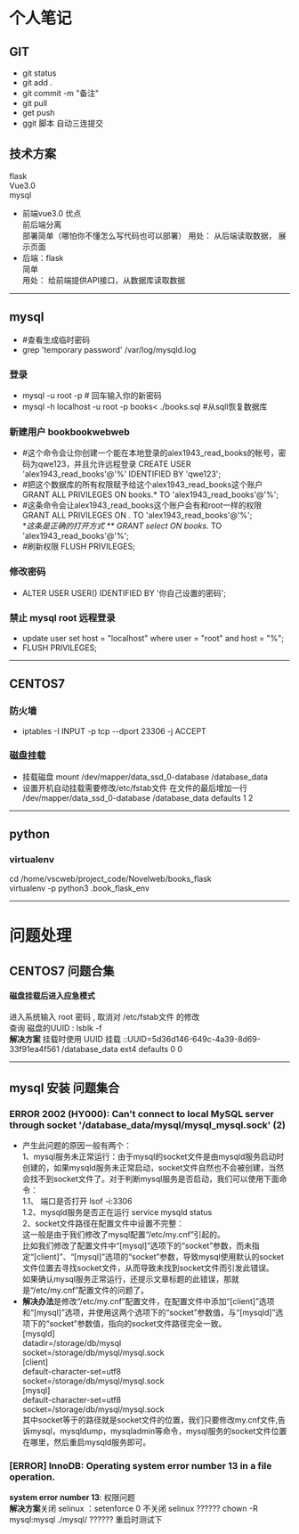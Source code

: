 # 个人笔记
## GIT
- git status 
- git add .
- git commit -m "备注"
- git pull 
- get push 
- ggit 脚本 自动三连提交 
## 技术方案
flask    
Vue3.0    
mysql   
- 前端vue3.0 优点  
    前后端分离  
    部署简单（哪怕你不懂怎么写代码也可以部署）
用处： 从后端读取数据， 展示页面
- 后端：flask  
    简单  
用处： 给前端提供API接口，从数据库读取数据  
***
## mysql
- #查看生成临时密码
- grep 'temporary password' /var/log/mysqld.log
### 登录
- mysql -u root -p # 回车输入你的新密码
- mysql -h localhost -u root -p books< ./books.sql  #从sqll恢复数据库
### 新建用户 bookbookwebweb
- #这个命令会让你创建一个能在本地登录的alex1943_read_books的帐号，密码为qwe123，并且允许远程登录
CREATE USER 'alex1943_read_books'@'%' IDENTIFIED BY 'qwe123';  
- #把这个数据库的所有权限赋予给这个alex1943_read_books这个账户  
GRANT ALL PRIVILEGES ON books.* TO 'alex1943_read_books'@'%';  
- #这条命令会让alex1943_read_books这个账户会有和root一样的权限  
GRANT ALL PRIVILEGES ON *.* TO 'alex1943_read_books'@'%';  
**这条是正确的打开方式 ** 
GRANT select ON books.* TO 'alex1943_read_books'@'%';  
- #刷新权限
FLUSH PRIVILEGES;  
### 修改密码 
- ALTER USER USER() IDENTIFIED BY '你自己设置的密码';
### 禁止  mysql root 远程登录
- update user set host = "localhost" where user = "root" and host = "%";
- FLUSH PRIVILEGES;
***
## CENTOS7 
### 防火墙
- iptables -I INPUT -p tcp --dport 23306 -j ACCEPT
### 磁盘挂载
- 挂载磁盘 mount /dev/mapper/data_ssd_0-database  /database_data 
- 设置开机自动挂载需要修改/etc/fstab文件
在文件的最后增加一行  /dev/mapper/data_ssd_0-database  /database_data  defaults 1 2

***
## python
### virtualenv
cd /home/vscweb/project_code/Novelweb/books_flask  
virtualenv -p python3 .book_flask_env   

****
# 问题处理
## CENTOS7 问题合集
#### 磁盘挂载后进入应急模式 
进入系统输入 root 密码 ,  取消对 /etc/fstab文件 的修改   
查询 磁盘的UUID : lsblk -f    
**解决方案** 挂载时使用 UUID 挂载 ::UUID=5d36d146-649c-4a39-8d69-33f91ea4f561  /database_data ext4    defaults        0 0  


***
## mysql 安装 问题集合
### ERROR 2002 (HY000): Can't connect to local MySQL server through socket '/database_data/mysql/mysql_mysql.sock' (2) 
- 产生此问题的原因一般有两个：   
1、mysql服务未正常运行：由于mysql的socket文件是由mysqld服务启动时创建的，如果mysqld服务未正常启动，socket文件自然也不会被创建，当然会找不到socket文件了。对于判断mysql服务是否启动，我们可以使用下面命令：    
1.1、 端口是否打开 lsof -i:3306     
1.2、mysqld服务是否正在运行  service mysqld status    
2、socket文件路径在配置文件中设置不完整：   
这一般是由于我们修改了mysql配置“/etc/my.cnf”引起的。   
比如我们修改了配置文件中“[mysql]”选项下的“socket”参数，而未指定“[client]”、“[mysql]”选项的“socket”参数，导致mysql使用默认的socket文件位置去寻找socket文件，从而导致未找到socket文件而引发此错误。   
如果确认mysql服务正常运行，还提示文章标题的此错误，那就是“/etc/my.cnf”配置文件的问题了。     
- **解决办法**是修改“/etc/my.cnf”配置文件，在配置文件中添加“[client]”选项和“[mysql]”选项，并使用这两个选项下的“socket”参数值，与“[mysqld]”选项下的“socket”参数值，指向的socket文件路径完全一致。    
[mysqld]   
datadir=/storage/db/mysql   
socket=/storage/db/mysql/mysql.sock   
[client]   
default-character-set=utf8   
socket=/storage/db/mysql/mysql.sock   
[mysql]   
default-character-set=utf8   
socket=/storage/db/mysql/mysql.sock   
其中socket等于的路径就是socket文件的位置，我们只要修改my.cnf文件,告诉mysql，mysqldump，mysqladmin等命令，mysql服务的socket文件位置在哪里，然后重启mysqld服务即可。  
### [ERROR] InnoDB: Operating system error number 13 in a file operation.
**system error number 13**: 权限问题  
**解决方案**关闭 selinux ：setenforce 0 
不关闭 selinux ?????? chown -R mysql:mysql ./mysql/ ?????? 重启时测试下 